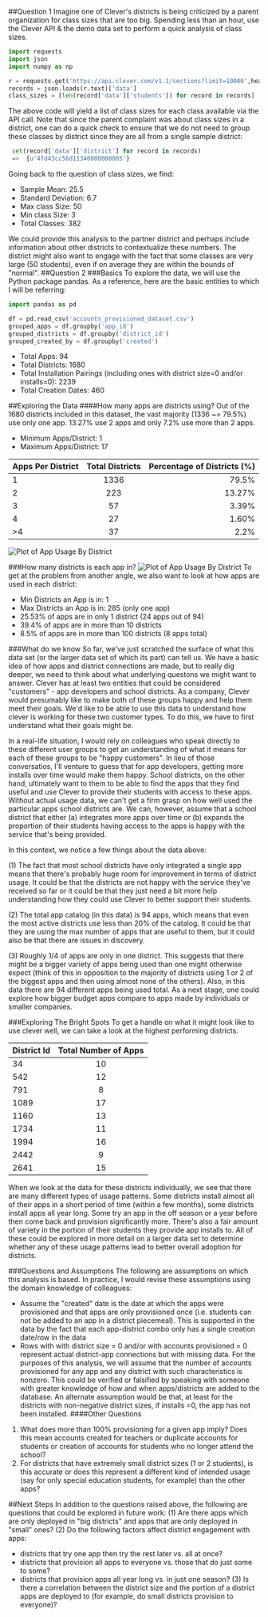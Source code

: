 ##Question 1
Imagine one of Clever's districts is being criticized by a parent organization for class sizes that are too big. Spending less than an hour, use the Clever API & the demo data set to perform a quick analysis of class sizes.


```python
import requests
import json
import numpy as np

r = requests.get('https://api.clever.com/v1.1/sections?limit=10000',headers={'Authorization':'Bearer DEMO_TOKEN'})
records = json.loads(r.text)['data']
class_sizes = [len(record['data']['students']) for record in records]
```
The above code will yield a list of class sizes for each class available via the API call. Note that since the parent complaint was about class sizes in a district, one can do a quick check to ensure that we do not need to group these classes by district since they are all from a single sample district:
```python
 set(record['data']['district'] for record in records)
 =>  {u'4fd43cc56d11340000000005'}
```
Going back to the question of class sizes, we find:
* Sample Mean: 25.5
* Standard Deviation: 6.7
* Max class Size: 50
* Min class Size: 3
* Total Classes: 382

We could provide this analysis to the partner district and perhaps include information about other districts to contextualize these numbers. The district might also want to engage with the fact that some classes are very large (50 students), even if on average they are within the bounds of "normal".
##Question 2
###Basics
To explore the data, we will use the Python package pandas. As a reference, here are the basic entities to which I will be referring:
```python
import pandas as pd

df = pd.read_csv('accounts_provisioned_dataset.csv')
grouped_apps = df.groupby('app_id')
grouped_districts = df.groupby('district_id')
grouped_created_by = df.groupby('created')
```
* Total Apps: 94
* Total Districts: 1680
* Total Installation Pairings (including ones with district size=0 and/or installs=0): 2239
* Total Creation Dates: 460

##Exploring the Data
####How many apps are districts using?
Out of the 1680 districts included in this dataset, the vast majority (1336 ~= 79.5%) use only one app. 13.27% use 2 apps and only 7.2% use more than 2 apps.  
* Minimum Apps/District: 1
* Maximum Apps/District: 17

| Apps Per District  | Total Districts   | Percentage of Districts (%)  |
| ------------- |:-------------:| -----:|
| 1      | 1336 | 79.5% |
|2      | 223      |   13.27% |
| 3      |   57| 3.39%|
| 4      | 27| 1.60% |
| >4 | 37      |   2.2% |

![Plot of App Usage By District](https://raw.github.com/margo-K/clever-assn/master/app_usage_per_district.png) 

###How many districts is each app in?
![Plot of App Usage By District](https://raw.github.com/margo-K/clever-assn/master/district_per_app.png)
To get at the problem from another angle, we also want to look at how apps are used in each district:
* Min Districts an App is in: 1
* Max Districts an App is in: 285 (only one app)
* 25.53% of apps are in only 1 district (24 apps out of 94)
* 39.4% of apps are in more than 10 districts
* 8.5% of apps are in more than 100 districts (8 apps total)

###What do we know
So far, we've just scratched the surface of what this data set (or the larger data set of which its part) can tell us. We have a basic idea of how apps and district connections are made, but to really dig deeper, we need to think about what underlying questons we might want to answer. Clever has at least two entities that could be considered "customers" - app developers and school districts. As a company, Clever would presumably like to make both of these groups happy and help them meet their goals. We'd like to be able to use this data to understand how clever is working for these two customer types. To do this, we have to first understand what their goals might be.

In a real-life situation, I would rely on colleagues who speak directly to these different user groups to get an understanding of what it means for each of these groups to be "happy customers". In lieu of those conversatios, I'll venture to guess that for app developers, getting more installs over time would make them happy. School districts, on the other hand, ultimately want to them to be able to find the apps that they find useful and use Clever to provide their students with access to these apps. Without actual usage data, we can't get a firm grasp on how well used the particular apps school districts are. We can, however, assume that a school district that either (a) integrates more apps over time or (b) expands the proportion of their students having access to the apps is happy with the service that's being provided.

In this context, we notice a few things about the data above:

(1) The fact that most school districts have only integrated a single app means that there's probably huge room for improvement in terms of district usage. It could be that the districts are not happy with the service they've received so far or it could be that they just need a bit more help understanding how they could use Clever to better support their students.

(2) The total app catalog (in this data) is 94 apps, which means that even the most active districts use less than 20% of the catalog. It could be that they are using the max number of apps that are useful to them, but it could also be that there are issues in discovery.

(3) Roughly 1/4 of apps are only in one district. This suggests that there might be a bigger variety of apps being used than one might otherwise expect (think of this in opposition to the majority of districts using 1 or 2 of the biggest apps and then using almost none of the others). Also, in this data there are 94 different apps being used total. As a next stage, one could explore how bigger budget apps compare to apps made by individuals or smaller companies.

###Exploring The Bright Spots
To get a handle on what it might look like to use clever well, we can take a look at the highest performing districts.

| District Id | Total Number of Apps |
| -------- |:----------:|
| 34 | 10 |
| 542 | 12 |
| 791 | 8 |
| 1089 | 17 |
| 1160 | 13 |
| 1734 | 11 |
| 1994 | 16 |
| 2442 | 9 | 
| 2641 | 15 |

When we look at the data for these districts individually, we see that there are many different types of usage patterns. Some districts install almost all of their apps in a short period of time (within a few months), some districts install apps all year long. Some try an app in the off season or a year before then come back and provision significantly more. There's also a fair amount of variety in the portion of their students they provide app installs to. All of these could be explored in more detail on a larger data set to determine whether any of these usage patterns lead to better overall adoption for districts.

###Questions and Assumptions
The following are assumptions on which this analysis is based. In practice, I would revise these assumptions using the domain knowledge of colleagues:
* Assume the "created" date is the date at which the apps were provisioned and that apps are only provisioned once (i.e. students can not be added to an app in a district piecemeal). This is supported in the data by the fact that each app-district combo only has a single creation date/row in the data
* Rows with with district size = 0 and/or with accounts provisioned = 0 represent actual district-app connections but with missing data. For the purposes of this analysis, we will assume that the number of accounts provisioned for any app and any district with such characteristics is nonzero. This could be verified or falsified by speaking with someone with greater knowledge of how and when apps/districts are added to the database. An alternate assumption would be that, at least for the districts with non-negative district sizes, if installs =0, the app has not been installed. 
####Other Questions
1. What does more than 100% provisioning for a given app imply? Does this mean accounts created for teachers or duplicate accounts for students or creation of accounts for students who no longer attend the school?
2. For districts that have extremely small district sizes (1 or 2 students), is this accurate or does this represent a different kind of intended usage (say for only special education students, for example) than the other apps?

##Next Steps
In addition to the questions raised above, the following are questions that could be explored in future work:
(1) Are there apps which are only deployed in "big districts" and apps that are only deployed in "small" ones?
(2) Do the following factors affect district engagement with apps:
* districts that try one app then try the rest later vs. all at once?
* districts that provision all apps to everyone vs. those that do just some to some?
* districts that provision apps all year long vs. in just one season?
(3) Is there a correlation between the district size and the portion of a district apps are deployed to (for example, do small districts provision to everyone)?  

